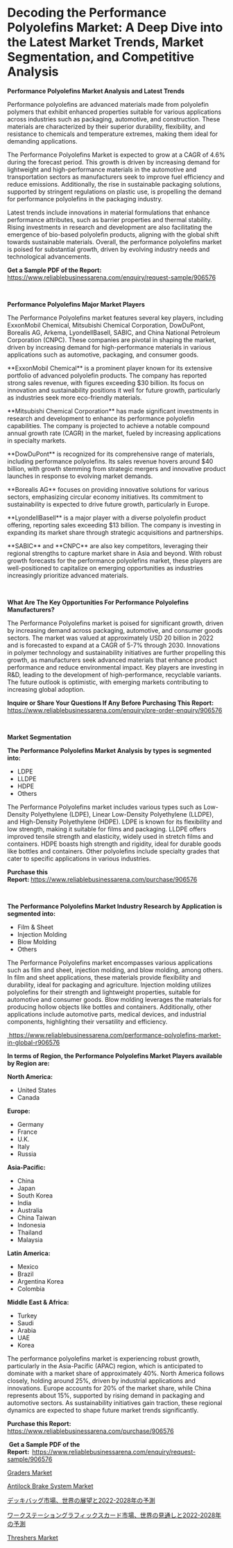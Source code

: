 <p><h1>Decoding the Performance Polyolefins Market: A Deep Dive into the Latest Market Trends, Market Segmentation, and Competitive Analysis</h1></p><p><strong>Performance Polyolefins Market Analysis and Latest Trends</strong></p>
<p><p>Performance polyolefins are advanced materials made from polyolefin polymers that exhibit enhanced properties suitable for various applications across industries such as packaging, automotive, and construction. These materials are characterized by their superior durability, flexibility, and resistance to chemicals and temperature extremes, making them ideal for demanding applications.</p><p>The Performance Polyolefins Market is expected to grow at a CAGR of 4.6% during the forecast period. This growth is driven by increasing demand for lightweight and high-performance materials in the automotive and transportation sectors as manufacturers seek to improve fuel efficiency and reduce emissions. Additionally, the rise in sustainable packaging solutions, supported by stringent regulations on plastic use, is propelling the demand for performance polyolefins in the packaging industry.</p><p>Latest trends include innovations in material formulations that enhance performance attributes, such as barrier properties and thermal stability. Rising investments in research and development are also facilitating the emergence of bio-based polyolefin products, aligning with the global shift towards sustainable materials. Overall, the performance polyolefins market is poised for substantial growth, driven by evolving industry needs and technological advancements.</p></p>
<p><strong>Get a Sample PDF of the Report:&nbsp;</strong> <a href="https://www.reliablebusinessarena.com/enquiry/request-sample/906576">https://www.reliablebusinessarena.com/enquiry/request-sample/906576</a></p>
<p>&nbsp;</p>
<p><strong>Performance Polyolefins Major Market Players</strong></p>
<p><p>The Performance Polyolefins market features several key players, including ExxonMobil Chemical, Mitsubishi Chemical Corporation, DowDuPont, Borealis AG, Arkema, LyondellBasell, SABIC, and China National Petroleum Corporation (CNPC). These companies are pivotal in shaping the market, driven by increasing demand for high-performance materials in various applications such as automotive, packaging, and consumer goods.</p><p>**ExxonMobil Chemical** is a prominent player known for its extensive portfolio of advanced polyolefin products. The company has reported strong sales revenue, with figures exceeding $30 billion. Its focus on innovation and sustainability positions it well for future growth, particularly as industries seek more eco-friendly materials.</p><p>**Mitsubishi Chemical Corporation** has made significant investments in research and development to enhance its performance polyolefin capabilities. The company is projected to achieve a notable compound annual growth rate (CAGR) in the market, fueled by increasing applications in specialty markets.</p><p>**DowDuPont** is recognized for its comprehensive range of materials, including performance polyolefins. Its sales revenue hovers around $40 billion, with growth stemming from strategic mergers and innovative product launches in response to evolving market demands.</p><p>**Borealis AG** focuses on providing innovative solutions for various sectors, emphasizing circular economy initiatives. Its commitment to sustainability is expected to drive future growth, particularly in Europe.</p><p>**LyondellBasell** is a major player with a diverse polyolefin product offering, reporting sales exceeding $13 billion. The company is investing in expanding its market share through strategic acquisitions and partnerships.</p><p>**SABIC** and **CNPC** are also key competitors, leveraging their regional strengths to capture market share in Asia and beyond. With robust growth forecasts for the performance polyolefins market, these players are well-positioned to capitalize on emerging opportunities as industries increasingly prioritize advanced materials.</p></p>
<p>&nbsp;</p>
<p><strong>What Are The Key Opportunities For Performance Polyolefins Manufacturers?</strong></p>
<p><p>The Performance Polyolefins market is poised for significant growth, driven by increasing demand across packaging, automotive, and consumer goods sectors. The market was valued at approximately USD 20 billion in 2022 and is forecasted to expand at a CAGR of 5-7% through 2030. Innovations in polymer technology and sustainability initiatives are further propelling this growth, as manufacturers seek advanced materials that enhance product performance and reduce environmental impact. Key players are investing in R&D, leading to the development of high-performance, recyclable variants. The future outlook is optimistic, with emerging markets contributing to increasing global adoption.</p></p>
<p><strong>Inquire or Share Your Questions If Any Before Purchasing This Report:</strong> <a href="https://www.reliablebusinessarena.com/enquiry/pre-order-enquiry/906576">https://www.reliablebusinessarena.com/enquiry/pre-order-enquiry/906576</a></p>
<p>&nbsp;</p>
<p><strong>Market Segmentation</strong></p>
<p><strong>The Performance Polyolefins Market Analysis by types is segmented into:</strong></p>
<p><ul><li>LDPE</li><li>LLDPE</li><li>HDPE</li><li>Others</li></ul></p>
<p><p>The Performance Polyolefins market includes various types such as Low-Density Polyethylene (LDPE), Linear Low-Density Polyethylene (LLDPE), and High-Density Polyethylene (HDPE). LDPE is known for its flexibility and low strength, making it suitable for films and packaging. LLDPE offers improved tensile strength and elasticity, widely used in stretch films and containers. HDPE boasts high strength and rigidity, ideal for durable goods like bottles and containers. Other polyolefins include specialty grades that cater to specific applications in various industries.</p></p>
<p><strong>Purchase this Report:&nbsp;</strong><a href="https://www.reliablebusinessarena.com/purchase/906576">https://www.reliablebusinessarena.com/purchase/906576</a></p>
<p>&nbsp;</p>
<p><strong>The Performance Polyolefins Market Industry Research by Application is segmented into:</strong></p>
<p><ul><li>Film & Sheet</li><li>Injection Molding</li><li>Blow Molding</li><li>Others</li></ul></p>
<p><p>The Performance Polyolefins market encompasses various applications such as film and sheet, injection molding, and blow molding, among others. In film and sheet applications, these materials provide flexibility and durability, ideal for packaging and agriculture. Injection molding utilizes polyolefins for their strength and lightweight properties, suitable for automotive and consumer goods. Blow molding leverages the materials for producing hollow objects like bottles and containers. Additionally, other applications include automotive parts, medical devices, and industrial components, highlighting their versatility and efficiency.</p></p>
<p><a href="https://www.reliablebusinessarena.com/performance-polyolefins-market-in-global-r906576">&nbsp;https://www.reliablebusinessarena.com/performance-polyolefins-market-in-global-r906576</a></p>
<p><strong>In terms of Region, the Performance Polyolefins Market Players available by Region are:</strong></p>
<p>
    <p> <strong> North America: </strong>
        <ul>
            <li>United States</li>
            <li>Canada</li>
        </ul>
        </p> 
    <p> <strong> Europe: </strong>
        <ul>
            <li>Germany</li>
            <li>France</li>
            <li>U.K.</li>
            <li>Italy</li>
            <li>Russia</li>
        </ul>
        </p> 
    <p> <strong> Asia-Pacific: </strong>
        <ul>
            <li>China</li>
            <li>Japan</li>
            <li>South Korea</li>
            <li>India</li>
            <li>Australia</li>
            <li>China Taiwan</li>
            <li>Indonesia</li>
            <li>Thailand</li>
            <li>Malaysia</li>
        </ul>
        </p> 
    <p> <strong> Latin America: </strong>
        <ul>
            <li>Mexico</li>
            <li>Brazil</li>
            <li>Argentina Korea</li>
            <li>Colombia</li>
        </ul>
        </p> 
    <p> <strong> Middle East & Africa: </strong>
        <ul>
            <li>Turkey</li>
            <li>Saudi</li>
            <li>Arabia</li>
            <li>UAE</li>
            <li>Korea</li>
        </ul>
    </p>
    </p>
<p><p>The performance polyolefins market is experiencing robust growth, particularly in the Asia-Pacific (APAC) region, which is anticipated to dominate with a market share of approximately 40%. North America follows closely, holding around 25%, driven by industrial applications and innovations. Europe accounts for 20% of the market share, while China represents about 15%, supported by rising demand in packaging and automotive sectors. As sustainability initiatives gain traction, these regional dynamics are expected to shape future market trends significantly.</p></p>
<p><strong>Purchase this Report: </strong><a href="https://www.reliablebusinessarena.com/purchase/906576">https://www.reliablebusinessarena.com/purchase/906576</a></p>
<p>&nbsp;<strong>Get a Sample PDF of the Report:&nbsp;&nbsp;</strong><a href="https://www.reliablebusinessarena.com/enquiry/request-sample/906576">https://www.reliablebusinessarena.com/enquiry/request-sample/906576</a></p>
<p><strong></strong></p>
<p><p><a href="https://www.linkedin.com/pulse/driving-market-forces-graders-trends-future-forecasts-till-6rcae?trackingId=tXTLXNRdTruKU4R%2BrdFE%2Bg%3D%3D">Graders Market</a></p><p><a href="https://medium.com/@goldapearce28ryuytr/the-global-antilock-brake-system-market-is-expected-to-witness-a-compound-annual-growth-rate-e6b70de83030">Antilock Brake System Market</a></p><p><a href="https://medium.com/@shade463/deck-bags-market-global-outlook-and-forecast-2022-2028-58e0eb3fae28">デッキバッグ市場、世界の展望と2022-2028年の予測</a></p><p><a href="https://medium.com/@shade463/workstation-graphics-cards-market-global-outlook-and-forecast-2022-2028-11d41ed9519d">ワークステーショングラフィックスカード市場、世界の見通しと2022-2028年の予測</a></p><p><a href="https://www.linkedin.com/pulse/driving-market-forces-threshers-trends-future-forecasts-5a1qe?trackingId=YyJ4XIvfSEGMXkeVtB1Qzg%3D%3D">Threshers Market</a></p></p>